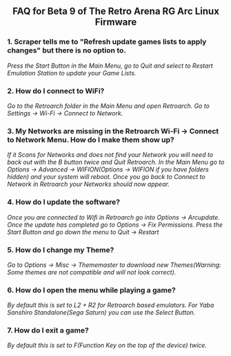 ## <p align="center">FAQ for Beta 9 of The Retro Arena RG Arc Linux Firmware</p>




### 1. Scraper tells me to "Refresh update games lists to apply changes" but there is no option to.

*Press the Start Button in the Main Menu, go to Quit and select to Restart Emulation Station to update your Game Lists.*

### 2. How do I connect to WiFi?

*Go to the Retroarch folder in the Main Menu and open Retroarch. Go to Settings -> Wi-Fi -> Connect to Network.*

### 3. My Networks are missing in the Retroarch Wi-Fi -> Connect to Network Menu. How do I make them show up?

*If it Scans for Networks and does not find your Network you will need to back out with the B button twice and Quit Retroarch. In the Main Menu go to Options -> Advanced -> WIFION(Options -> WIFION if you have folders hidden) and your system will reboot. Once you go back to Connect to Network in Retroarch your Networks should now appear.*

### 4. How do I update the software?

*Once you are connected to Wifi in Retroarch go into Options -> Arcupdate. Once the update has completed go to Options -> Fix Permissions. Press the Start Button and go down the menu to Quit -> Restart*

### 5. How do I change my Theme?

*Go to Options -> Misc -> Thememaster to download new Themes(Warning: Some themes are not compatible and will not look correct).*

### 6. How do I open the menu while playing a game?

*By default this is set to L2 + R2 for Retroarch based emulators. For Yaba Sanshiro Standalone(Sega Saturn) you can use the Select Button.*

### 7. How do I exit a game?

*By default this is set to F(Function Key on the top of the device) twice.*

